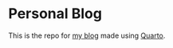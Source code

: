 # Personal Blog
This is the repo for [my blog](https://cozminasecula.github.io/blog/) made using [Quarto](https://quarto.org/docs/websites/website-blog.html).

